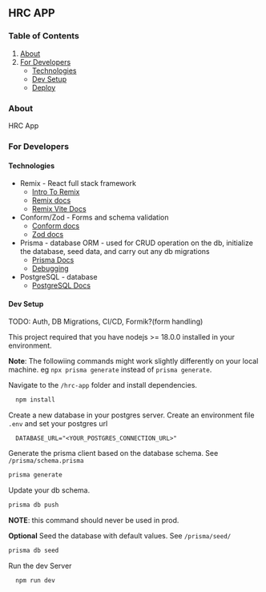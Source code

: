 ## HRC APP


### Table of Contents
1. [About](about)
8. [For Developers](#developers)
    - [Technologies](#technologies)
    - [Dev Setup](#setup)
    - [Deploy](#deploy)


<a name="about" />

### About
HRC App


<a name="developers" />

### For Developers

<a name="technologies" />

#### Technologies
- Remix - React full stack framework 
  -  [Intro To Remix](https://dev.to/shafspecs/intro-to-remix-41l7)
  -  [Remix docs](https://remix.run/docs) 
  -  [Remix Vite Docs](https://remix.run/docs/en/main/future/vite)
- Conform/Zod - Forms and schema validation
  -   [Conform docs](https://remix.run/resources/conform)
  -   [Zod docs](https://zod.dev/)
- Prisma - database ORM - used for CRUD operation on the db, initialize the database, seed data, and carry out any db migrations
  -  [Prisma Docs](https://www.prisma.io/docs)
  -  [Debugging](https://www.prisma.io/docs/orm/prisma-client/debugging-and-troubleshooting/debugging)
- PostgreSQL - database 
  -  [PostgreSQL Docs](https://www.postgresql.org/docs/)


<a name="developers" />

#### Dev Setup
TODO: Auth, DB Migrations, CI/CD, Formik?(form handling)

This project required that you have nodejs >= 18.0.0 installed in your environment.

__Note__: The followiing commands might work slightly differently on your local machine. eg `npx prisma generate` instead of `prisma generate`.

Navigate to the `/hrc-app` folder and install dependencies.
```sh
  npm install 
```

Create a new database in your postgres server. Create an environment file `.env` and set your postgres url
```
  DATABASE_URL="<YOUR_POSTGRES_CONNECTION_URL>"
```

Generate the prisma client based on the database schema. See `/prisma/schema.prisma`
```sh
prisma generate
```

Update your db schema.
```sh
prisma db push
```
__NOTE__: this command should never be used in prod.

__Optional__ Seed the database with default values. See `/prisma/seed/`
```sh
prisma db seed
```

Run the dev Server
```sh
  npm run dev 
```